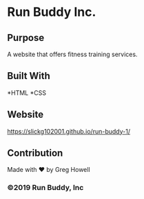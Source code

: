 # Run Buddy Inc.

## Purpose
A website that offers fitness training services.

## Built With
*HTML
*CSS

## Website
https://slickg102001.github.io/run-buddy-1/

## Contribution
Made with ❤️ by Greg Howell

### ©️2019 Run Buddy, Inc
